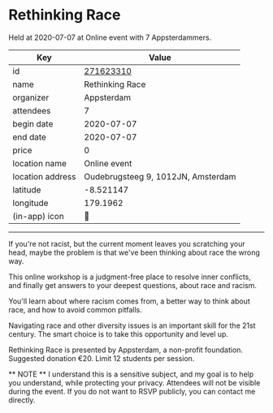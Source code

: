 # Rethinking Race
Held at 2020-07-07 at Online event with 7 Appsterdammers.
        
|Key|Value
|---|---|
|id|[271623310](https://www.meetup.com/appsterdam/events/271623310/)|
|name|Rethinking Race|
|organizer|Appsterdam|
|attendees|7|
|begin date|2020-07-07|
|end date|2020-07-07|
|price|0|
|location name|Online event|
|location address|Oudebrugsteeg 9, 1012JN, Amsterdam|
|latitude|-8.521147|
|longitude|179.1962|
|(in-app) icon|🏁|

---

If you're not racist, but the current moment leaves you scratching your head, maybe the problem is that we've been thinking about race the wrong way.

This online workshop is a judgment-free place to resolve inner conflicts, and finally get answers to your deepest questions, about race and racism.

You'll learn about where racism comes from, a better way to think about race, and how to avoid common pitfalls.

Navigating race and other diversity issues is an important skill for the 21st century. The smart choice is to take this opportunity and level up.

Rethinking Race is presented by Appsterdam, a non-profit foundation. Suggested donation €20. Limit 12 students per session.

** NOTE ** I understand this is a sensitive subject, and my goal is to help you understand, while protecting your privacy. Attendees will not be visible during the event. If you do not want to RSVP publicly, you can contact me directly.


